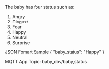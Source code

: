 
The baby has four status such as:
1. Angry
2. Disgust
3. Fear
4. Happy
5. Neutral
6. Surprise

JSON Fomart Sample
{
"baby_status": "Happy"
}

MQTT App Topic: baby_obv/baby_status
